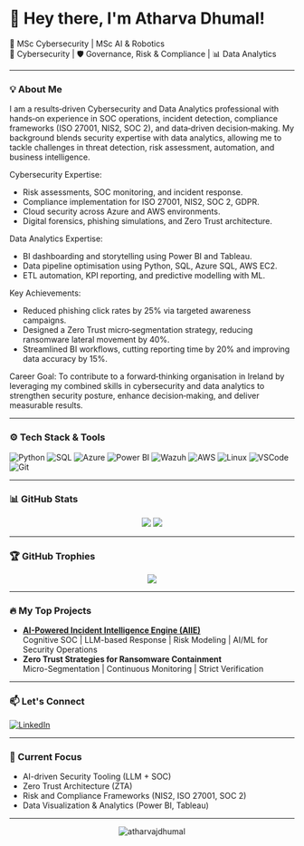 # 👋 Hey there, I'm Atharva Dhumal!

🚀 MSc Cybersecurity | MSc AI & Robotics  
🔐 Cybersecurity | 🛡️ Governance, Risk & Compliance | 📊 Data Analytics  

---

### 💡 About Me
I am a results‑driven Cybersecurity and Data Analytics professional with hands‑on experience in SOC operations, incident detection, compliance frameworks (ISO 27001, NIS2, SOC 2), and data‑driven decision‑making. My background blends security expertise with data analytics, allowing me to tackle challenges in threat detection, risk assessment, automation, and business intelligence.

Cybersecurity Expertise:
* Risk assessments, SOC monitoring, and incident response.
* Compliance implementation for ISO 27001, NIS2, SOC 2, GDPR.
* Cloud security across Azure and AWS environments.
* Digital forensics, phishing simulations, and Zero Trust architecture.

Data Analytics Expertise:
* BI dashboarding and storytelling using Power BI and Tableau.
* Data pipeline optimisation using Python, SQL, Azure SQL, AWS EC2.
* ETL automation, KPI reporting, and predictive modelling with ML.

Key Achievements:
* Reduced phishing click rates by 25% via targeted awareness campaigns.
* Designed a Zero Trust micro‑segmentation strategy, reducing ransomware lateral movement by 40%.
* Streamlined BI workflows, cutting reporting time by 20% and improving data accuracy by 15%.

Career Goal: To contribute to a forward‑thinking organisation in Ireland by leveraging my combined skills in cybersecurity and data analytics to strengthen security posture, enhance decision‑making, and deliver measurable results.

---

### ⚙️ Tech Stack & Tools
![Python](https://img.shields.io/badge/-Python-333?style=flat&logo=python)
![SQL](https://img.shields.io/badge/-SQL-333?style=flat&logo=postgresql)
![Azure](https://img.shields.io/badge/-Azure-333?style=flat&logo=microsoft-azure)
![Power BI](https://img.shields.io/badge/-PowerBI-333?style=flat&logo=power-bi)
![Wazuh](https://img.shields.io/badge/-Wazuh-333?style=flat&logo=wazuh)
![AWS](https://img.shields.io/badge/-AWS-333?style=flat&logo=amazon-aws)
![Linux](https://img.shields.io/badge/-Linux-333?style=flat&logo=linux)
![VSCode](https://img.shields.io/badge/-VSCode-333?style=flat&logo=visual-studio-code)
![Git](https://img.shields.io/badge/-Git-333?style=flat&logo=git)

---

### 📊 GitHub Stats
<p align="center">
  <img src="https://github-readme-stats.vercel.app/api?username=atharvajdhumal&show_icons=true&theme=tokyonight&hide_title=true" />
  <img src="https://github-readme-streak-stats.herokuapp.com/?user=atharvajdhumal&theme=tokyonight" />
</p>

---

### 🏆 GitHub Trophies
<p align="center">
  <img src="https://github-profile-trophy.vercel.app/?username=atharvajdhumal&theme=darkhub&no-frame=true&column=4" />
</p>

---

### 🔥 My Top Projects
- **[AI-Powered Incident Intelligence Engine (AIIE)](https://github.com/atharvajdhumal)**  
  Cognitive SOC | LLM-based Response | Risk Modeling | AI/ML for Security Operations  
- **Zero Trust Strategies for Ransomware Containment**  
  Micro-Segmentation | Continuous Monitoring | Strict Verification  

---

### 📫 Let's Connect
[![LinkedIn](https://img.shields.io/badge/-LinkedIn-0077B5?style=flat&logo=linkedin)](https://www.linkedin.com/in/atharvadhumal/)

---

### 🚀 Current Focus
- AI-driven Security Tooling (LLM + SOC)
- Zero Trust Architecture (ZTA)
- Risk and Compliance Frameworks (NIS2, ISO 27001, SOC 2)
- Data Visualization & Analytics (Power BI, Tableau)

---

<p align="center">
    <img src="https://komarev.com/ghpvc/?username=atharvajdhumal&label=Profile%20views&color=0e75b6&style=flat" alt="atharvajdhumal" />
</p>
